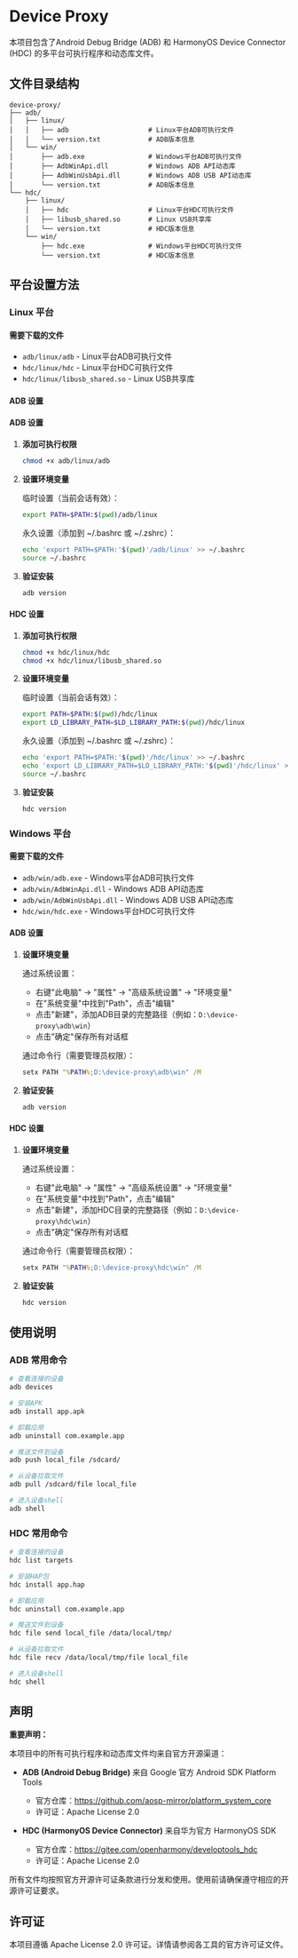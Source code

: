 # Device Proxy

本项目包含了Android Debug Bridge (ADB) 和 HarmonyOS Device Connector (HDC) 的多平台可执行程序和动态库文件。

## 文件目录结构

```
device-proxy/
├── adb/
│   ├── linux/
│   │   ├── adb                    # Linux平台ADB可执行文件
│   │   └── version.txt            # ADB版本信息
│   └── win/
│       ├── adb.exe                # Windows平台ADB可执行文件
│       ├── AdbWinApi.dll          # Windows ADB API动态库
│       ├── AdbWinUsbApi.dll       # Windows ADB USB API动态库
│       └── version.txt            # ADB版本信息
└── hdc/
    ├── linux/
    │   ├── hdc                    # Linux平台HDC可执行文件
    │   ├── libusb_shared.so       # Linux USB共享库
    │   └── version.txt            # HDC版本信息
    └── win/
        ├── hdc.exe                # Windows平台HDC可执行文件
        └── version.txt            # HDC版本信息
```

## 平台设置方法

### Linux 平台

#### 需要下载的文件
- `adb/linux/adb` - Linux平台ADB可执行文件
- `hdc/linux/hdc` - Linux平台HDC可执行文件  
- `hdc/linux/libusb_shared.so` - Linux USB共享库

#### ADB 设置

#### ADB 设置

1. **添加可执行权限**
   ```bash
   chmod +x adb/linux/adb
   ```

2. **设置环境变量**
   
   临时设置（当前会话有效）：
   ```bash
   export PATH=$PATH:$(pwd)/adb/linux
   ```
   
   永久设置（添加到 ~/.bashrc 或 ~/.zshrc）：
   ```bash
   echo 'export PATH=$PATH:'$(pwd)'/adb/linux' >> ~/.bashrc
   source ~/.bashrc
   ```

3. **验证安装**
   ```bash
   adb version
   ```

#### HDC 设置

1. **添加可执行权限**
   ```bash
   chmod +x hdc/linux/hdc
   chmod +x hdc/linux/libusb_shared.so
   ```

2. **设置环境变量**
   
   临时设置（当前会话有效）：
   ```bash
   export PATH=$PATH:$(pwd)/hdc/linux
   export LD_LIBRARY_PATH=$LD_LIBRARY_PATH:$(pwd)/hdc/linux
   ```
   
   永久设置（添加到 ~/.bashrc 或 ~/.zshrc）：
   ```bash
   echo 'export PATH=$PATH:'$(pwd)'/hdc/linux' >> ~/.bashrc
   echo 'export LD_LIBRARY_PATH=$LD_LIBRARY_PATH:'$(pwd)'/hdc/linux' >> ~/.bashrc
   source ~/.bashrc
   ```

3. **验证安装**
   ```bash
   hdc version
   ```

### Windows 平台

#### 需要下载的文件
- `adb/win/adb.exe` - Windows平台ADB可执行文件
- `adb/win/AdbWinApi.dll` - Windows ADB API动态库
- `adb/win/AdbWinUsbApi.dll` - Windows ADB USB API动态库
- `hdc/win/hdc.exe` - Windows平台HDC可执行文件

#### ADB 设置

1. **设置环境变量**
   
   通过系统设置：
   - 右键"此电脑" → "属性" → "高级系统设置" → "环境变量"
   - 在"系统变量"中找到"Path"，点击"编辑"
   - 点击"新建"，添加ADB目录的完整路径（例如：`D:\device-proxy\adb\win`）
   - 点击"确定"保存所有对话框
   
   通过命令行（需要管理员权限）：
   ```cmd
   setx PATH "%PATH%;D:\device-proxy\adb\win" /M
   ```

2. **验证安装**
   ```cmd
   adb version
   ```

#### HDC 设置

1. **设置环境变量**
   
   通过系统设置：
   - 右键"此电脑" → "属性" → "高级系统设置" → "环境变量"
   - 在"系统变量"中找到"Path"，点击"编辑"
   - 点击"新建"，添加HDC目录的完整路径（例如：`D:\device-proxy\hdc\win`）
   - 点击"确定"保存所有对话框
   
   通过命令行（需要管理员权限）：
   ```cmd
   setx PATH "%PATH%;D:\device-proxy\hdc\win" /M
   ```

2. **验证安装**
   ```cmd
   hdc version
   ```

## 使用说明

### ADB 常用命令

```bash
# 查看连接的设备
adb devices

# 安装APK
adb install app.apk

# 卸载应用
adb uninstall com.example.app

# 推送文件到设备
adb push local_file /sdcard/

# 从设备拉取文件
adb pull /sdcard/file local_file

# 进入设备shell
adb shell
```

### HDC 常用命令

```bash
# 查看连接的设备
hdc list targets

# 安装HAP包
hdc install app.hap

# 卸载应用
hdc uninstall com.example.app

# 推送文件到设备
hdc file send local_file /data/local/tmp/

# 从设备拉取文件
hdc file recv /data/local/tmp/file local_file

# 进入设备shell
hdc shell
```

## 声明

**重要声明：**

本项目中的所有可执行程序和动态库文件均来自官方开源渠道：

- **ADB (Android Debug Bridge)** 来自 Google 官方 Android SDK Platform Tools
  - 官方仓库：https://github.com/aosp-mirror/platform_system_core
  - 许可证：Apache License 2.0

- **HDC (HarmonyOS Device Connector)** 来自华为官方 HarmonyOS SDK
  - 官方仓库：https://gitee.com/openharmony/developtools_hdc
  - 许可证：Apache License 2.0

所有文件均按照官方开源许可证条款进行分发和使用。使用前请确保遵守相应的开源许可证要求。

## 许可证

本项目遵循 Apache License 2.0 许可证。详情请参阅各工具的官方许可证文件。 